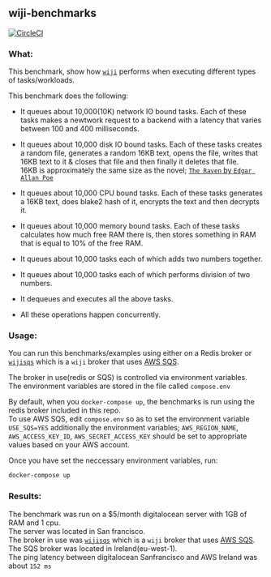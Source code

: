 ## wiji-benchmarks     
[![CircleCI](https://circleci.com/gh/komuw/wiji-benchmarks.svg?style=svg)](https://circleci.com/gh/komuw/wiji-benchmarks)  


### What:
This benchmark, show how [`wiji`](https://github.com/komuw/wiji) performs when executing different types of tasks/workloads.  

This benchmark does the following:  
- It queues about 10,000(10K) network IO bound tasks. Each of these tasks makes a newtwork request to a backend with a latency that varies between 100 and 400 milliseconds.    
- It queues about 10,000 disk IO bound tasks. Each of these tasks creates a random file, generates a random 16KB text, opens the file, writes that 16KB text to it & closes that file  and then finally it deletes that file.   
  16KB is approximately the same size as the novel; [`The Raven` by `Edgar Allan Poe`](https://en.wikipedia.org/wiki/The_Raven)
- It queues about 10,000 CPU bound tasks. Each of these tasks generates a 16KB text, does blake2 hash of it, encrypts the text and then decrypts it.   
- It queues about 10,000 memory bound tasks. Each of these tasks calculates how much free RAM there is, then stores something in RAM that is equal to 10% of the free RAM.    
- It queues about 10,000 tasks each of which adds two numbers together.   
- It queues about 10,000 tasks each of which performs division of two numbers.   

- It dequeues and executes all the above tasks.   

- All these operations happen concurrently.   


### Usage:

You can run this benchmarks/examples using either on a Redis broker or [`wijisqs`](https://github.com/komuw/wijisqs) which is a `wiji` broker that uses [AWS SQS](https://aws.amazon.com/sqs/).     

The broker in use(redis or SQS) is controlled via environment variables.     
The environment variables are stored in the file called `compose.env`     

By default, when you `docker-compose up`, the benchmarks is run using the redis broker included in this repo.    
To use AWS SQS, edit `compose.env` so as to set the environment variable `USE_SQS=YES` additionally the environment variables; `AWS_REGION_NAME`, `AWS_ACCESS_KEY_ID`, `AWS_SECRET_ACCESS_KEY` should be set to appropriate values based on your AWS account.    

Once you have set the neccessary environment variables, run:     
```bash
docker-compose up
```    

### Results:
The benchmark was run on a $5/month digitalocean server with 1GB of RAM and 1 cpu.    
The server was located in San francisco.   
The broker in use was [`wijisqs`](https://github.com/komuw/wijisqs) which is a `wiji` broker that uses [AWS SQS](https://aws.amazon.com/sqs/).    
The SQS broker was located in Ireland(eu-west-1).    
The ping latency between digitalocean Sanfrancisco and AWS Ireland was about `152 ms`  
